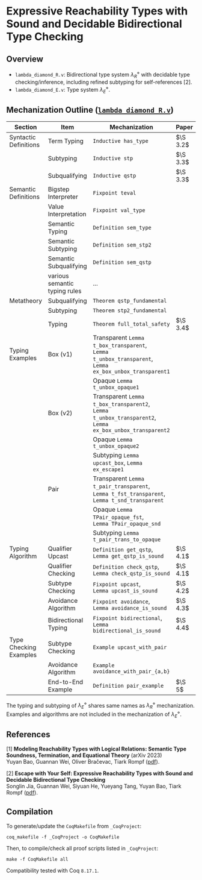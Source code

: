 # Expressive Reachability Types with Sound and Decidable Bidirectional Type Checking

## Overview

* `lambda_diamond_R.v`:
    Bidirectional type system $\lambda^\diamond_R$ with decidable type checking/inference, including refined subtyping for self-references [2].
* `lambda_diamond_E.v`:
    Type system $\lambda^\diamond_E$.

## Mechanization Outline ([`lambda_diamond_R.v`](lambda_diamond_R.v))

| Section | Item | Mechanization | Paper |
|---------|------|---------------|-------|
| Syntactic Definitions | Term Typing   | `Inductive has_type` | $\S 3.2$ |
|                       | Subtyping     | `Inductive stp`      | $\S 3.3$ |
|                       | Subqualifying | `Inductive qstp`     | $\S 3.3$ |
| Semantic Definitions | Bigstep Interpreter    | `Fixpoint teval`      |
|                      | Value Interpretation   | `Fixpoint val_type`   |
|                      | Semantic Typing        | `Definition sem_type` |
|                      | Semantic Subtyping     | `Definition sem_stp2` |
|                      | Semantic Subqualifying | `Definition sem_qstp` |
|                      | various semantic typing rules | ... |
| Metatheory | Subqualifying | `Theorem qstp_fundamental`  |
|            | Subtyping     | `Theorem stp2_fundamental`  |
|            | Typing        | `Theorem full_total_safety` | $\S 3.4$ |
| Typing Examples | Box (v1) | Transparent `Lemma t_box_transparent`,<br>`Lemma t_unbox_transparent`,<br>`Lemma ex_box_unbox_transparent1` |
|                 |          | Opaque `Lemma t_unbox_opaque1` |
|                 | Box (v2) | Transparent `Lemma t_box_transparent2`,<br>`Lemma t_unbox_transparent2`,<br>`Lemma ex_box_unbox_transparent2` |
|                 |          | Opaque `Lemma t_unbox_opaque2` |
|                 |          | Subtyping `Lemma upcast_box`, `Lemma ex_escape1` |
|                 | Pair     | Transparent `Lemma t_pair_transparent`,<br>`Lemma t_fst_transparent`,<br>`Lemma t_snd_transparent` |
|                 |          | Opaque `Lemma TPair_opaque_fst`,<br>`Lemma TPair_opaque_snd` |
|                 |          | Subtyping `Lemma t_pair_trans_to_opaque` |
| Typing Algorithm | Qualifier Upcast     | `Definition get_qstp`,<br>`Lemma get_qstp_is_sound`         | $\S 4.1$ |
|                  | Qualifier Checking   | `Definition check_qstp`,<br>`Lemma check_qstp_is_sound`     | $\S 4.1$ |
|                  | Subtype Checking     | `Fixpoint upcast`,<br>`Lemma upcast_is_sound`               | $\S 4.2$ |
|                  | Avoidance Algorithm  | `Fixpoint avoidance`,<br>`Lemma avoidance_is_sound`         | $\S 4.3$ |
|                  | Bidirectional Typing | `Fixpoint bidirectional`,<br>`Lemma bidirectional_is_sound` | $\S 4.4$ |
| Type Checking Examples | Subtype Checking    | `Example upcast_with_pair`          |
|                        | Avoidance Algorithm | `Example avoidance_with_pair_{a,b}` |
|                        | End-to-End Example  | `Definition pair_example`           | $\S 5$ |

The typing and subtyping of $\lambda^\diamond_E$ shares same names as $\lambda^\diamond_R$ mechanization. Examples and algorithms are not included in the mechanization of $\lambda^\diamond_E$.

## References

[1] **Modeling Reachability Types with Logical Relations: Semantic Type Soundness, Termination, and Equational Theory** (arXiv 2023)</br>
Yuyan Bao, Guannan Wei, Oliver Bračevac, Tiark Rompf
([pdf](https://arxiv.org/pdf/2309.05885.pdf)).

[2] **Escape with Your Self: Expressive Reachability Types with Sound and Decidable Bidirectional Type Checking** </br>
Songlin Jia, Guannan Wei, Siyuan He, Yueyang Tang, Yuyan Bao, Tiark Rompf
([pdf](https://arxiv.org/pdf/2404.08217.pdf)).


## Compilation

To generate/update the `CoqMakefile` from `_CoqProject`:

`coq_makefile -f _CoqProject -o CoqMakefile`

Then, to compile/check all proof scripts listed in `_CoqProject`:

`make -f CoqMakefile all`

Compatibility tested with Coq `8.17.1`.


